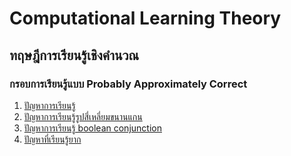 # Computational Learning Theory
## ทฤษฎีการเรียนรู้เชิงคำนวณ

### กรอบการเรียนรู้แบบ Probably Approximately Correct
1. [ปัญหาการเรียนรู้](https://vacharapat.github.io/Computational-Learning-Theory/docs/pac1)
1. [ปัญหาการเรียนรู้รูปสี่เหลี่ยมขนานแกน](https://vacharapat.github.io/Computational-Learning-Theory/docs/pac2)
1. [ปัญหาการเรียนรู้ boolean conjunction](https://vacharapat.github.io/Computational-Learning-Theory/docs/pac3)
1. [ปัญหาที่เรียนรู้ยาก](https://vacharapat.github.io/Computational-Learning-Theory/docs/pac4)
